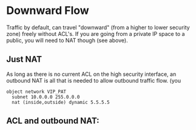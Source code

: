 # Downward Flow
Traffic by default, can travel "downward" (from a higher to lower security zone) freely without ACL's.  If you are going from a private IP space to a public, you will need to NAT though (see above).  

## Just NAT

As long as there is no current ACL on the high security interface, an outbound NAT is all that is needed to allow outbound traffic flow.  (you 

```
object network VIP_PAT
  subnet 10.0.0.0 255.0.0.0
  nat (inside,outside) dynamic 5.5.5.5
```

## ACL and outbound NAT: 


